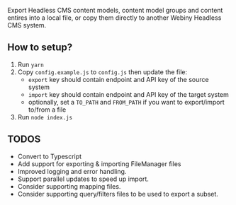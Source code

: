 Export Headless CMS content models, content model groups and content entires into a local file, or copy them directly to another Webiny Headless CMS system.

## How to setup?
1) Run `yarn`
2) Copy `config.example.js` to `config.js` then update the file: 
   - `export` key should contain endpoint and API key of the source system
   - `import` key should contain endpoint and API key of the target system
    - optionally, set a `TO_PATH` and `FROM_PATH` if you want to export/import to/from a file
3) Run `node index.js`


## TODOS

- Convert to Typescript
- Add support for exporting & importing FileManager files
- Improved logging and error handling.
- Support parallel updates to speed up import.
- Consider supporting mapping files.
- Consider supporting query/filters files to be used to export a subset.
